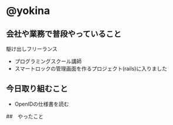 # @yokina

## 会社や業務で普段やっていること

駆け出しフリーランス

 - プログラミングスクール講師
 - スマートロックの管理画面を作るプロジェクト(rails)に入りました

## 今日取り組むこと

 - OpenIDの仕様書を読む

##　やったこと


